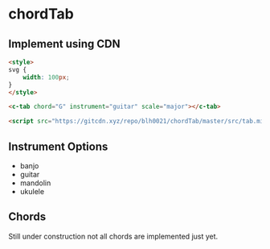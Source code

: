 # chordTab

## Implement using CDN

```html
<style>
svg {
    width: 100px;
}
</style>

<c-tab chord="G" instrument="guitar" scale="major"></c-tab>

<script src="https://gitcdn.xyz/repo/blh0021/chordTab/master/src/tab.min.js"></script>
```

## Instrument Options
* banjo
* guitar
* mandolin
* ukulele

## Chords
Still under construction not all chords are implemented just yet. 

